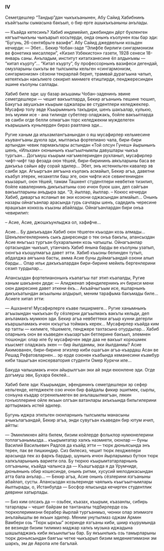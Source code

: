 ### IV

Семетдешлер “Тандыр”дан чыкъкъанынен, Абу Сайид Хабибнинъ къайгъылы сымасына бакъып, о бир ерге ашыкъкъаныны анълады.

— Къайда кетесинъ?
Хабиб индемейип, джебинден дёрт букленген кягъытчыкъны чыкъарып косьтерди, онда онынъ къолунен язы бар эди: “Бугунь, 26-сентябрьге вазифе”.
Абу Сайид джедвельни козьден кечирди:
— Эбет…
Бекир Чобан-заде “Элифбе бирлиги сингармонизм ве фонетика мисаллери”, «Кизил Узбекистон» газети, 1928 сенеси 18-январь саны.
Анъладым, институт китапханесине ёл алдынъмы — “китап къурту”... 
“Китап къурту”, бу профессорнынъ вазифеси дегендай, омузларыны сыкъты ве тылсымлы кельген «сингармонизм, сингармонизм» сёзюни текрарлай берип, трамвай дурагъына чапып, кетеяткъан накълиеге секирип минмеге етиштирди, пенджересинден эшине къолуны саллады.

Хабиб биле эди: шу базар акъшамы Чобан-заденинъ эвине семетдешлери — чешит вакъытларда, Бекир агъанынъ пешине тюшип, Бакугъа авушкъан къырым оджалары ве студентлери келеджеклер.
Мусафир толу эвде Къырымнынъ такъдири, шенъ шакъалар, кулькю, энъ муими исе - ана тилинде субетлер оладжакъ, бойле вакъытларда эв саиби огде белли олмагъан торс келеджекни мужделеген къарышыкъ куньлерден бираз раатлана эди…

Ругие ханым да ильхамлангъанындан о яш мусафирлер кельмесине къувангъаны дуюла эди, мытлакъа фортепиано чала, бири-бири артындан чевик пармакълары астындан «Той олсун Гунеш» йырынынъ шенъ, «Ильхам» оюнынынъ къыгъылчымлы давушлары чыкъа тургъан…
Догъмуш къырым нагъмелеринден рухланып, мусафирлер чифт-чифт тар фезада оюн тёшей, бири-бирининъ аякъларыны баса ве дакъкъа сайын афу сорай эдилер…
Эбет, энъ истенильген кавалер эв саиби эди.
Агъыргъан аягъына къулакъ асмайып, Бекир агъа, даветни къабул этерек, незакетли баш эге, оюн чифти исе севингенинден къызарып, оюн тёшей, тамам Ташкент студентлери невбетке тизилип, бойле кавалернинъ дикъкъатыны озю ичюн буюк шан, деп сайгъан вакъытларыны анъдыра эди.
“Э, йыллар, йыллар. – Кокюс кечирди Хабиб, диваргъа ясланып ве эки козюни оджасындан алмайып…
Онынъ назары ойнагъанлар арасында гурь сачлары шенъ, садедиль чересине ярашкъан коккозь къызны абайлады.
Ойнагъанлардан бири онъа чевирилип:

– Асие, Асие, джошкъунлыджа ол, хафифче…

Асие…
Бу дакъкъадан Хабиб оюн тёшеген къыздан козь алмады...
Шенъленгенлернинъ сыкъ даиресинде о тек онъа бакъты, апансыздан Асие янъгъыз тургъан бухаралынен козь чатышты.
Ойнагъанлар ортасындан чыкъып, утанчакъ Хабиб янына барды ве къолуны узатып, оюнгъа къошулмагъа давет этти.
Хабиб къызны белинден тутып, абдалджа аягъына басты, амма Асие буны дуймагъандай озюни алып барды…
Олар ильк дакъкъалардан бири-бирине мейиль бергенлерини сезип турдылар...

Апансыздан фортепианонынъ къапагъы пат этип къапалды, Ругие ханым шакъанен деди:
— Алидженап эфендилернинъ ич бириси мени оюн даиресине давет эткени ёкъ…
Акъайчыгъым исе, яшларнынъ дикъкъатындан акъылыны алдырып, меним тарафыма бакъмады биле...
Асиеге хитап этти:

— Ашханеге!
Мусафирлерге къаве пиширмеге…
Ругие ханымнынъ агъызындан чыкъкъан бу сёзлерни дагъылмакъ вакъты кельди, деп анъламакъ мумкюн эди.
Бекир агъа невбеттеки агъыр кунни дегерли къаршыламакъ ичюн юкъугъа тоймакъ керек…
Мусафирлер къайда ким ер тапты — килимге, тёшемеге, пенджере тахтасына отурдылар…
Хабиб оларнынъ оюн ве къаведен къызаргъан бетлерине бакъып, элемнен тюшюнди: олар иле бу мусафирчен эвде даа не вакъыт корюшмек къысмет оладжакъ экен — бир йылданмы, эки йылданмы?
Асие Акимованен, бири-бирине эгизлер киби ошагъан агъа-къардаш Асан ве Решад Рефатовларнен… эр ерде озюнен къабында кеманесини къамбур киби ташыгъан консерватория студенти Омер Куркчи иле…

Бакуда чалышмакъ ичюн айырылгъан эки ай энди екюнлене эди.
Огде догъмуш эви, Бухара беклей…

Хабиб биле эди: Къырымдан, эфендининъ семетдешлери эр сефер кельгенде, кетеджекте озю ичюн бир файдалы фикир эшитмек, сырлы, сонъуна къадар огренильмеген ве анълашылмагъан, лякин гонъюллерине ойле якъын олгъан ватанлары акъкъында бильгилерини арттырмакъ истей эдилер.

Бугунь иджра этильген оюнларнынъ тылсымлы манасыны ачыкълагъандай, Бекир агъа, энди сувугъан къаведен бир ютум ичип, айтты:

— Эминликнен айта билем, бизим койлерде фольклор нумюнелерини топлагъанымызда… къырымтатар халкъ назмиети, оюнлар — буны Василий Васильевич Радлов да къайд этти — тюрк дюньясында энъ терен, пак ве пишкиндир.
Сиз билесиз, чешит тюрк лехджелери арасында пек аз фаркъ бардыр, шунынъ ичюн йырларымыз бутюн тюрк халкъларынынъ вариети ола.
Бу тюркю къырымтатарларнынъ олгъаныны, къайда чалынса да — Къашгъарда я да Урумчиде, дюньянынъ обир кошесинде, онынъ ритми, хусусий мелодикасындан атта бала анълар… — Бекир агъа, Асие онынъ сёзлерини язгъаныны абайлап, сусты.
Апансыздан козьлеринде чаялыкъ къыгъылчымлары йылтырады, о, Истанбулда — Босфор ялысында кечирген студентлик деврини хатырлады.

— Биз ким олсакъ да — озьбек, къазах, къырым, къазанлы, сибирь татарлары – чешит байрам ве тантаналы тедбирлерде озь тюркюлеримизни берабер йырлай тургъанмыз, чюнки олар эпимизге анълайышлы ве якъын эдилер.
Меним унутылмаз оджам Армин Вамбери озь “Тюрк ыркъы” эсеринде язгъаны киби, шиир къурумында ве везинде бизим тилимиз маджар халкъ музыка иджадына шашыладжакъ киби якъынлыгъы бар.
Бу якъынлыкъ озь тамырларыны тюрк дюньясындан баягъы четке чыкъарып бизим медениетимизни эм шаркъ, эм де Авропа иле багълай.
